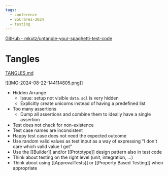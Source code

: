 ```yaml
---
tags:
  - conference
  - SoCraTes-2024
  - testing
---
```


[GitHub - mkutz/untangle-your-spaghetti-test-code](https://github.com/mkutz/untangle-your-spaghetti-test-code?tab=readme-ov-file)

# Tangles

[TANGLES.md](https://github.com/mkutz/untangle-your-spaghetti-test-code/blob/main/TANGLES.md)

![[IMG-2024-08-22-144114805.png]]

- Hidden Arrange
	- Issue: setup not visible `data.sql` is very hidden
	- Explicitly create unicorns instead of having a predefined list
- Too many assertions
	- Dump all assertions and combine them to ideally have a single assertion
- Test does not check for non-existence
- Test case names are inconsistent
- Happy test case does not need the expected outcome
- Use random valid values as test input as a way of expressing "I don't care which valid value I get"
- Use the [[Builder]] and/or [[Prototype]] design pattern also in test code
- Think about testing on the right level (unit, integration, ...)
- Think about using [[ApprovalTests]] or [[Property Based Testing]] when appropriate
